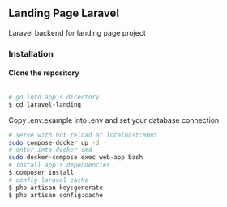 ## Landing Page Laravel

Laravel backend for landing page project

### Installation

####  Clone the repository

``` bash

# go into app's directory
$ cd laravel-landing
```
Copy .env.example into .env and set your database connection

``` bash
# serve with hot reload at localhost:8085
sudo compose-docker up -d
# enter into docker cmd
sudo docker-compose exec web-app bash
# install app's dependencies
$ composer install
# config laravel cache
$ php artisan key:generate
$ php artisan config:cache
```
